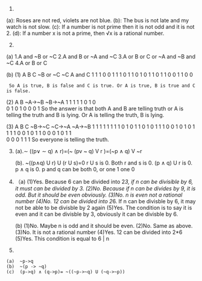 1.
  (a): Roses are not red, violets are not blue.
  (b): The bus is not late and my watch is not slow.
  (c): If a number is not prime then it is not odd and it is not 2.
  (d): If a number x is not a prime, then √x is a rational number.

2.
 (a)
  1.A and ~B or ~C
  2.A and B or ~A and ~C
  3.A or B or C or ~A and ~B and ~C
  4.A or B or C

 (b)
(1)  A  B  C   ~B or ~C   ~C   A and C
     1  1  1       0       0      1
     1  1  0       1       1      0
     1  0  1       1       0      1
     1  0  0       1       1      0
     0


     So A is true, B is false and C is true. Or A is true, B is true and C is false.

(2)   A B   ~A->~B  ~B->~A
      1 1     1       1
      1 0     1       0  
      0 1     0       1
      0 0     0       1
     So the answer is that both A and B are telling truth or A is telling the truth and B is lying. Or A is telling the truth, B is lying.


(3)    A  B  C   ~B->~C  ~C->~A  ~A->~B
       1  1  1     1       1       1
       1  1  0     1       0       1
       1  0  1     0       1       1
       1  0  0     1       0       1
       0  1  1     1       1       0
       0  1  0     1       1       0
       0  0  1     0       1       1      
       0  0  0     1       1       1
      So everyone is telling the truth.

 3. (a).∼ ((p∨ ∼ q) ∧ r)=(~ (pv ~ q) V r )=(~p ∧ q) V ~r

    (b). ~((p∧q) U r) U (r U s)=0
     r U s is 0. Both r and s is 0.
     (p ∧ q) U r is 0.
     p  ∧  q is 0. p and q can be both 0, or one 1 one 0

4. （a)
        (1)Yes. Because 6 can be divided into 2*3, if n can be divisible by 6, it must can be divided by 3.
        (2)No. Because if n can be divides by 9, it is odd. But it should be even obviously.
        (3)No. n is even not a rational number
        (4)No. 12 can be divided into 2*6. If n can be divisble by 6, it may not be able to be divisble by 2 again
        (5)Yes. The condition is to say it is even and it can be divisble by 3, obviously it can be divisble by 6.

    (b)
        (1)No. Maybe n is odd and it should be even.
        (2)No. Same as above.
        (3)No. It is not a rational number
        (4)Yes. 12 can be divided into 2*6
        (5)Yes. This condition is equal to 6 | n

  5.
    (a)  ~p->q
    (b)  ~(p -> ~q)
    (c)  (p->q) ∧ (q->p)= ~((~p->~q) U (~q->~p))
